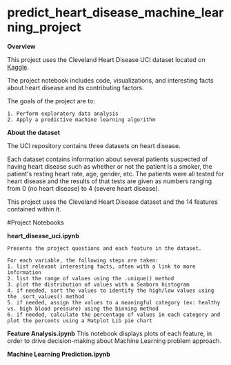 # predict_heart_disease_machine_learning_project

**Overview**

This project uses the Cleveland Heart Disease UCI dataset located on [Kaggle](https://www.kaggle.com/ronitf/heart-disease-uci).  

The project notebook includes code, visualizations, and interesting facts about heart disease and its contributing factors.

The goals of the project are to:

    1. Perform exploratory data analysis
    2. Apply a predictive machine learning algorithm 

**About the dataset**

The UCI repository contains three datasets on heart disease. 

Each dataset contains information about several patients suspected of having heart disease such as whether or not the patient is a smoker, the patient's resting heart rate, age, gender, etc. The patients were all tested for heart disease and the results of that tests are given as numbers ranging from 0 (no heart disease) to 4 (severe heart disease). 

This project uses the Cleveland Heart Disease dataset and the 14 features contained within it.

#Project Notebooks

**heart_disease_uci.ipynb**
    
    Presents the project questions and each feature in the dataset.
    
    For each variable, the following steps are taken:
    1. list relevant interesting facts, often with a link to more information
    2. list the range of values using the .unique() method
    3. plot the distribution of values with a Seaborn histogram
    4. if needed, sort the values to identify the high/low values using the .sort_values() method
    5. if needed, assign the values to a meaningful category (ex: healthy vs. high blood pressure) using the binning method
    6. if needed, calculate the percentage of values in each category and plot the percents using a Matplot Lib pie chart
    
**Feature Analysis.ipynb**
   This notebook displays plots of each feature, in order to drive decision-making about Machine Learning problem approach.
   
**Machine Learning Prediction.ipynb**
